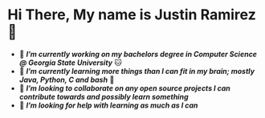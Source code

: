 # Hi There, My name is Justin Ramirez  👋
- 🔭 ___I’m currently working on my bachelors degree in Computer Science @ Georgia State University___ 🐱
- 🌱 ___I’m currently learning more things than I can fit in my brain; mostly Java, Python, C and bash___ 🧠
- 👯 ___I’m looking to collaborate on any open source projects I can contribute towards and possibly learn something___
- 🤔 ___I’m looking for help with learning as much as I can___

<!--
**ramirez-justin/ramirez-justin** is a ✨ _special_ ✨ repository because its `README.md` (this file) appears on your GitHub profile.
-->

